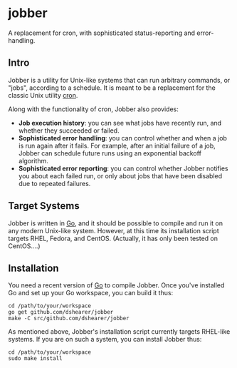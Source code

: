jobber
======

A replacement for cron, with sophisticated status-reporting and error-handling.

Intro
-----
Jobber is a utility for Unix-like systems that can run arbitrary commands, or "jobs", according to a schedule.  It is meant to be a replacement for the classic Unix utility [cron](http://en.wikipedia.org/wiki/Cron).

Along with the functionality of cron, Jobber also provides:
* **Job execution history**: you can see what jobs have recently run, and whether they succeeded or failed.
* **Sophisticated error handling**: you can control whether and when a job is run again after it fails.  For example, after an initial failure of a job, Jobber can schedule future runs using an exponential backoff algorithm.
* **Sophisticated error reporting**: you can control whether Jobber notifies you about each failed run, or only about jobs that have been disabled due to repeated failures.

Target Systems
--------------
Jobber is written in [Go](http://golang.org/), and it should be possible to compile and run it on any modern Unix-like system.  However, at this time its installation script targets RHEL, Fedora, and CentOS.  (Actually, it has only been tested on CentOS....)

Installation
------------
You need a recent version of [Go](http://golang.org/) to compile Jobber.  Once you've installed Go and set up your Go workspace, you can build it thus:

    cd /path/to/your/workspace
    go get github.com/dshearer/jobber
    make -C src/github.com/dshearer/jobber

As mentioned above, Jobber's installation script currently targets RHEL-like systems.  If you are on such a system, you can install Jobber thus:

    cd /path/to/your/workspace
    sudo make install
